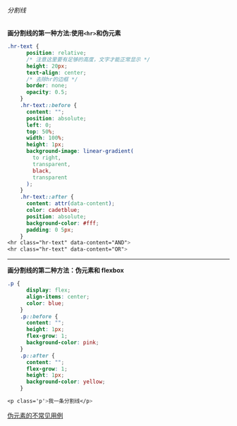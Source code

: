 ###### 分割线

**画分割线的第一种方法:使用`<hr>`和伪元素**

```css
.hr-text {
      position: relative;
      /* 注意这里要有足够的高度，文字才能正常显示 */
      height: 20px;
      text-align: center;
      /* 去除hr的边框 */
      border: none;
      opacity: 0.5;
    }
    .hr-text::before {
      content: "";
      position: absolute;
      left: 0;
      top: 50%;
      width: 100%;
      height: 1px;
      background-image: linear-gradient(
        to right,
        transparent,
        black,
        transparent
      );
    }
    .hr-text::after {
      content: attr(data-content);
      color: cadetblue;
      position: absolute;
      background-color: #fff;
      padding: 0 5px;
    }
<hr class="hr-text" data-content="AND">
<hr class="hr-text" data-content="OR">
```

---

**画分割线的第二种方法：伪元素和 flexbox**

```css
.p {
      display: flex;
      align-items: center;
      color: blue;
    }
    .p::before {
      content: "";
      height: 1px;
      flex-grow: 1;
      background-color: pink;
    }
    .p::after {
      content: "";
      flex-grow: 1;
      height: 1px;
      background-color: yellow;
    }

<p class='p'>我一条分割线</p>
```

[伪元素的不常见用例](https://ishadeed.com/article/unusual-use-cases-pseudo-elements/#header)
